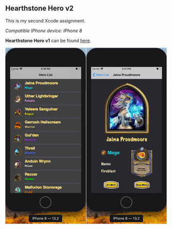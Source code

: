 ## Hearthstone Hero v2
This is my second Xcode assignment.

*Compatible IPhone device: IPhone 8*

**Hearthstone Hero v1** can be found [here](https://github.com/TIanshuXu/Hearthstone-Hero-v1).

![Example Image](https://github.com/TIanshuXu/Hearthstone-Hero-v1/blob/master/Example_Images/Example_03.png)
